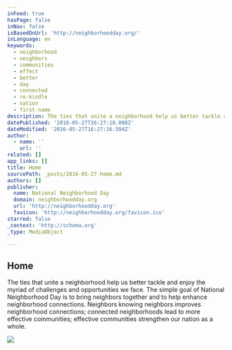 ```yaml
---
inFeed: true
hasPage: false
inNav: false
isBasedOnUrl: 'http://neighborhoodday.org/'
inLanguage: en
keywords:
  - neighborhood
  - neighbors
  - communities
  - effect
  - better
  - day
  - connected
  - re-kindle
  - nation
  - first-name
description: The ties that unite a neighborhood help us better tackle and enjoy the myriad of challenges and opportunities we face. The simple goal of National Neighborhood Day is to bring neighbors together and to help enhance neighborhood connections. Neighbors knowing neighbors improves neighborhood connections; connected neighborhoods lead to more effective communities; effective communities strengthen our nation as a whole.
datePublished: '2016-05-27T16:27:18.008Z'
dateModified: '2016-05-27T16:27:16.504Z'
author:
  - name: ''
    url: ''
related: []
app_links: []
title: Home
sourcePath: _posts/2016-05-27-home.md
authors: []
publisher:
  name: National Neighborhood Day
  domain: neighborhoodday.org
  url: 'http://neighborhoodday.org'
  favicon: 'http://neighborhoodday.org/favicon.ico'
starred: false
_context: 'http://schema.org'
_type: MediaObject

---
```

<article style=""><h1>Home</h1><p>The ties that unite a neighborhood help us better tackle and enjoy the myriad of challenges and opportunities we face. The simple goal of National Neighborhood Day is to bring neighbors together and to help enhance neighborhood connections. Neighbors knowing neighbors improves neighborhood connections; connected neighborhoods lead to more effective communities; effective communities strengthen our nation as a whole.</p><img src="http://static1.squarespace.com/static/50cb5a3ee4b0c301a81ed9cd/t/5106d56fe4b03481db28046f/1359402355878/MP+sign.jpg" /></article>